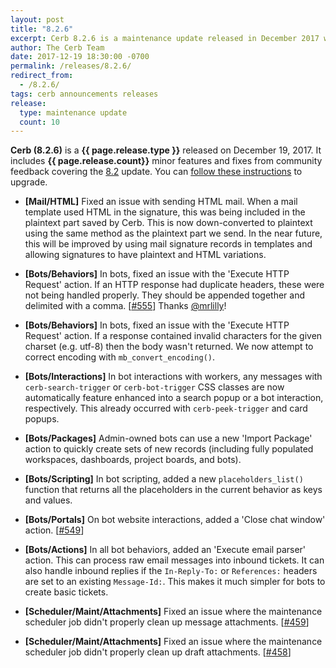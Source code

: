 ```yaml
---
layout: post
title: "8.2.6"
excerpt: Cerb 8.2.6 is a maintenance update released in December 2017 with 10 minor features and fixes from community feedback.
author: The Cerb Team
date: 2017-12-19 18:30:00 -0700
permalink: /releases/8.2.6/
redirect_from:
  - /8.2.6/
tags: cerb announcements releases
release:
  type: maintenance update
  count: 10
---
```


**Cerb (8.2.6)** is a **{{ page.release.type }}** released on December 19, 2017. It includes **{{ page.release.count}}** minor features and fixes from community feedback covering the [8.2](/releases/8.2/) update.  You can [follow these instructions](/docs/upgrading/) to upgrade.

* **[Mail/HTML]** Fixed an issue with sending HTML mail. When a mail template used HTML in the signature, this was being included in the plaintext part saved by Cerb. This is now down-converted to plaintext using the same method as the plaintext part we send. In the near future, this will be improved by using mail signature records in templates and allowing signatures to have plaintext and HTML variations.

* **[Bots/Behaviors]** In bots, fixed an issue with the 'Execute HTTP Request' action. If an HTTP response had duplicate headers, these were not being handled properly. They should be appended together and delimited with a comma. [[#555](https://github.com/jstanden/cerb/issues/555)] Thanks [@mrlilly](https://github.com/mrlilly)!

* **[Bots/Behaviors]** In bots, fixed an issue with the 'Execute HTTP Request' action. If a response contained invalid characters for the given charset (e.g. utf-8) then the body wasn't returned. We now attempt to correct encoding with `mb_convert_encoding()`.

* **[Bots/Interactions]** In bot interactions with workers, any messages with `cerb-search-trigger` or `cerb-bot-trigger` CSS classes are now automatically feature enhanced into a search popup or a bot interaction, respectively. This already occurred with `cerb-peek-trigger` and card popups.

* **[Bots/Packages]** Admin-owned bots can use a new 'Import Package' action to quickly create sets of new records (including fully populated workspaces, dashboards, project boards, and bots).

* **[Bots/Scripting]** In bot scripting, added a new `placeholders_list()` function that returns all the placeholders in the current behavior as keys and values.

* **[Bots/Portals]** On bot website interactions, added a 'Close chat window' action. [[#549](https://github.com/jstanden/cerb/issues/549)]

* **[Bots/Actions]** In all bot behaviors, added an 'Execute email parser' action. This can process raw email messages into inbound tickets. It can also handle inbound replies if the `In-Reply-To:` or `References:` headers are set to an existing `Message-Id:`. This makes it much simpler for bots to create basic tickets.

* **[Scheduler/Maint/Attachments]** Fixed an issue where the maintenance scheduler job didn't properly clean up message attachments. [[#459](https://github.com/jstanden/cerb/issues/459)]

* **[Scheduler/Maint/Attachments]** Fixed an issue where the maintenance scheduler job didn't properly clean up draft attachments. [[#458](https://github.com/jstanden/cerb/issues/458)]

